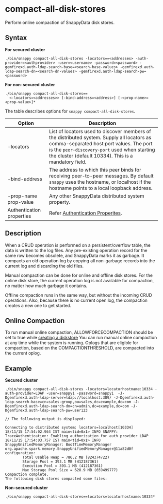 # compact-all-disk-stores

Perform online compaction of SnappyData disk stores.

## Syntax

**For secured cluster**

```
./bin/snappy compact-all-disk-stores -locators==<addresses> -auth-provider=<authprovider> -user=<username> -password=<password> -gemfirexd.auth-ldap-search-base=<search-base-values> -gemfirexd.auth-ldap-search-dn=<search-dn-values> -gemfirexd.auth-ldap-search-pw=<password>
```

**For non-secured cluster**

```pre
./bin/snappy compact-all-disk-stores==
  <-locators=<addresses>> [-bind-address=<address>] [-<prop-name>=<prop-value>]*
```


The table describes options for `snappy compact-all-disk-stores`. 

|Option|Description|
|--------|--------|
|-locators|List of locators used to discover members of the distributed system. Supply all locators as comma-separated host:port values. The port is the `peer-discovery-port` used when starting the cluster (default 10334). This is a mandatory field.|
|-bind-address    |The address to which this peer binds for receiving peer-to-peer messages. By default `snappy` uses the hostname, or localhost if the hostname points to a local loopback address.|
|-prop-name</br> prop-value    |Any other SnappyData distributed system property.|
|Authentication properties| Refer [Authentication Properites](../../security/launching_the_cluster_in_secure_mode.md#authproperties).|

## Description

When a CRUD operation is performed on a persistent/overflow table, the data is written to the log files. Any pre-existing operation record for the same row becomes obsolete, and SnappyData marks it as garbage. It compacts an old operation log by copying all non-garbage records into the current log and discarding the old files.

Manual compaction can be done for online and offline disk stores. For the online disk store, the current operation log is not available for compaction, no matter how much garbage it contains.

Offline compaction runs in the same way, but without the incoming CRUD operations. Also, because there is no current open log, the compaction creates a new one to get started.

## Online Compaction

To run manual online compaction, ALLOWFORCECOMPACTION should be set to true while [creating a diskstore](../sql_reference/create-diskstore.md)
You can run manual online compaction at any time while the system is running. Oplogs that are eligible for compaction, based on the COMPACTIONTHRESHOLD, are compacted into the current oplog.

## Example

**Secured cluster**

```
./bin/snappy compact-all-disk-stores -locators=locatorhostname:10334 -auth-provider=LDAP -user=snappy1 -password=snappy1  -J-Dgemfirexd.auth-ldap-server=ldap://localhost:389/ -J-Dgemfirexd.auth-ldap-search-base=cn=sales-group,ou=sales,dc=example,dc=com -J-Dgemfirexd.auth-ldap-search-dn=cn=admin,dc=example,dc=com -J-Dgemfirexd.auth-ldap-search-pw=user123

// The following output is displayed:

Connecting to distributed system: locators=localhost[10334]
18/11/15 17:54:02.964 IST main<tid=0x1> INFO SNAPPY: TraceAuthentication: Enabling authorization for auth provider LDAP
18/11/15 17:54:03.757 IST main<tid=0x1> INFO SnappyUnifiedMemoryManager: BootTimeMemoryManager org.apache.spark.memory.SnappyUnifiedMemoryManager@11a82d0f configuration:
		Total Usable Heap = 786.2 MB (824374722)
		Storage Pool = 393.1 MB (412187361)
		Execution Pool = 393.1 MB (412187361)
		Max Storage Pool Size = 628.9 MB (659499777)
Compaction complete.
The following disk stores compacted some files:

```

**Non-secured cluster**

```
./bin/snappy compact-all-disk-stores==locators=locatorhostname:10334*
```